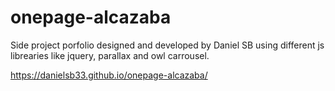 # onepage-alcazaba

Side project porfolio designed and developed by Daniel SB using different js librearies like jquery, parallax and owl carrousel.


https://danielsb33.github.io/onepage-alcazaba/
